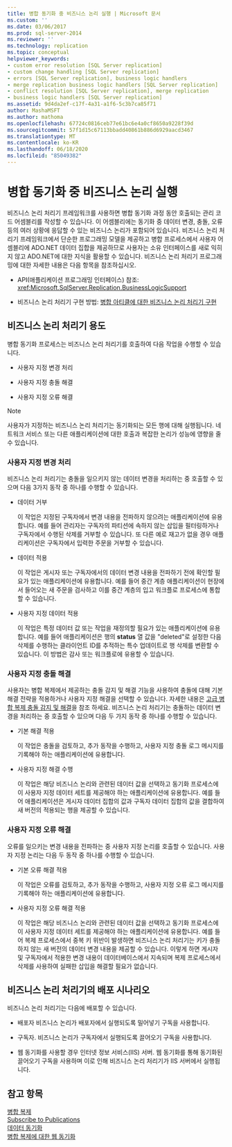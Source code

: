 ```yaml
---
title: 병합 동기화 중 비즈니스 논리 실행 | Microsoft 문서
ms.custom: ''
ms.date: 03/06/2017
ms.prod: sql-server-2014
ms.reviewer: ''
ms.technology: replication
ms.topic: conceptual
helpviewer_keywords:
- custom error resolution [SQL Server replication]
- custom change handling [SQL Server replication]
- errors [SQL Server replication], business logic handlers
- merge replication business logic handlers [SQL Server replication]
- conflict resolution [SQL Server replication], merge replication
- business logic handlers [SQL Server replication]
ms.assetid: 9d4da2ef-c17f-4a31-a1f6-5c3b7ca85f71
author: MashaMSFT
ms.author: mathoma
ms.openlocfilehash: 67724c0816ceb77e61bc6e4a0cf8650a9228f39d
ms.sourcegitcommit: 57f1d15c67113bbadd40861b886d6929aacd3467
ms.translationtype: MT
ms.contentlocale: ko-KR
ms.lasthandoff: 06/18/2020
ms.locfileid: "85049382"
---
```

# <a name="execute-business-logic-during-merge-synchronization"></a>병합 동기화 중 비즈니스 논리 실행
  비즈니스 논리 처리기 프레임워크를 사용하면 병합 동기화 과정 동안 호출되는 관리 코드 어셈블리를 작성할 수 있습니다. 이 어셈블리에는 동기화 중 데이터 변경, 충돌, 오류 등의 여러 상황에 응답할 수 있는 비즈니스 논리가 포함되어 있습니다. 비즈니스 논리 처리기 프레임워크에서 단순한 프로그래밍 모델을 제공하고 병합 프로세스에서 사용자 어셈블리에 ADO.NET 데이터 집합을 제공하므로 사용자는 소유 인터페이스를 새로 익히지 않고 ADO.NET에 대한 지식을 활용할 수 있습니다. 비즈니스 논리 처리기 프로그래밍에 대한 자세한 내용은 다음 항목을 참조하십시오.  
  
-   API(애플리케이션 프로그래밍 인터페이스) 참조: <xref:Microsoft.SqlServer.Replication.BusinessLogicSupport>  
  
-   비즈니스 논리 처리기 구현 방법: [병합 아티클에 대한 비즈니스 논리 처리기 구현](../implement-a-business-logic-handler-for-a-merge-article.md)  
  
## <a name="uses-for-business-logic-handlers"></a>비즈니스 논리 처리기 용도  
 병합 동기화 프로세스는 비즈니스 논리 처리기를 호출하여 다음 작업을 수행할 수 있습니다.  
  
-   사용자 지정 변경 처리  
  
-   사용자 지정 충돌 해결  
  
-   사용자 지정 오류 해결  
  
> [!NOTE]  
>  사용자가 지정하는 비즈니스 논리 처리기는 동기화되는 모든 행에 대해 실행됩니다. 네트워크 서비스 또는 다른 애플리케이션에 대한 호출과 복잡한 논리가 성능에 영향을 줄 수 있습니다.  
  
### <a name="custom-change-handling"></a>사용자 지정 변경 처리  
 비즈니스 논리 처리기는 충돌을 일으키지 않는 데이터 변경을 처리하는 중 호출할 수 있으며 다음 3가지 동작 중 하나를 수행할 수 있습니다.  
  
-   데이터 거부  
  
     이 작업은 지정된 구독자에서 변경 내용을 전파하지 않으려는 애플리케이션에 유용합니다. 예를 들어 관리자는 구독자의 파티션에 속하지 않는 삽입을 필터링하거나 구독자에서 수행된 삭제를 거부할 수 있습니다. 또 다른 예로 재고가 없을 경우 애플리케이션은 구독자에서 입력한 주문을 거부할 수 있습니다.  
  
-   데이터 적용  
  
     이 작업은 게시자 또는 구독자에서의 데이터 변경 내용을 전파하기 전에 확인할 필요가 있는 애플리케이션에 유용합니다. 예를 들어 중간 계층 애플리케이션이 현장에서 들어오는 새 주문을 검사하고 이를 중간 계층의 입고 워크플로 프로세스에 통합할 수 있습니다.  
  
-   사용자 지정 데이터 적용  
  
     이 작업은 특정 데이터 값 또는 작업을 재정의할 필요가 있는 애플리케이션에 유용합니다. 예를 들어 애플리케이션은 행의 **status** 열 값을 "deleted"로 설정한 다음 삭제를 수행하는 클라이언트 ID를 추적하는 특수 업데이트로 행 삭제를 변환할 수 있습니다. 이 방법은 감사 또는 워크플로에 유용할 수 있습니다.  
  
### <a name="custom-conflict-resolution"></a>사용자 지정 충돌 해결  
 사용자는 병합 복제에서 제공하는 충돌 감지 및 해결 기능을 사용하여 충돌에 대해 기본 해결 전략을 적용하거나 사용자 지정 해결을 선택할 수 있습니다. 자세한 내용은 [고급 병합 복제 충돌 감지 및 해결](advanced-merge-replication-conflict-detection-and-resolution.md)을 참조 하세요. 비즈니스 논리 처리기는 충돌하는 데이터 변경을 처리하는 중 호출할 수 있으며 다음 두 가지 동작 중 하나를 수행할 수 있습니다.  
  
-   기본 해결 적용  
  
     이 작업은 충돌을 검토하고, 추가 동작을 수행하고, 사용자 지정 충돌 로그 메시지를 기록해야 하는 애플리케이션에 유용합니다.  
  
-   사용자 지정 해결 수행  
  
     이 작업은 해당 비즈니스 논리와 관련된 데이터 값을 선택하고 동기화 프로세스에 이 사용자 지정 데이터 세트를 제공해야 하는 애플리케이션에 유용합니다. 예를 들어 애플리케이션은 게시자 데이터 집합의 값과 구독자 데이터 집합의 값을 결합하여 새 버전의 적용되는 행을 제공할 수 있습니다.  
  
### <a name="custom-error-resolution"></a>사용자 지정 오류 해결  
 오류를 일으키는 변경 내용을 전파하는 중 사용자 지정 논리를 호출할 수 있습니다. 사용자 지정 논리는 다음 두 동작 중 하나를 수행할 수 있습니다.  
  
-   기본 오류 해결 적용  
  
     이 작업은 오류를 검토하고, 추가 동작을 수행하고, 사용자 지정 오류 로그 메시지를 기록해야 하는 애플리케이션에 유용합니다.  
  
-   사용자 지정 오류 해결 적용  
  
     이 작업은 해당 비즈니스 논리와 관련된 데이터 값을 선택하고 동기화 프로세스에 이 사용자 지정 데이터 세트를 제공해야 하는 애플리케이션에 유용합니다. 예를 들어 복제 프로세스에서 중복 키 위반이 발생하면 비즈니스 논리 처리기는 키가 충돌하지 않는 새 버전의 데이터 변경 내용을 제공할 수 있습니다. 이렇게 하면 게시자 및 구독자에서 적용한 변경 내용이 데이터베이스에서 지속되며 복제 프로세스에서 삭제를 사용하여 실패한 삽입을 해결할 필요가 없습니다.  
  
## <a name="deployment-scenarios-for-business-logic-handlers"></a>비즈니스 논리 처리기의 배포 시나리오  
 비즈니스 논리 처리기는 다음에 배포할 수 있습니다.  
  
-   배포자 비즈니스 논리가 배포자에서 실행되도록 밀어넣기 구독을 사용합니다.  
  
-   구독자. 비즈니스 논리가 구독자에서 실행되도록 끌어오기 구독을 사용합니다.  
  
-   웹 동기화를 사용할 경우 인터넷 정보 서비스(IIS) 서버. 웹 동기화를 통해 동기화된 끌어오기 구독을 사용하며 이로 인해 비즈니스 논리 처리기가 IIS 서버에서 실행됩니다.  
  
## <a name="see-also"></a>참고 항목  
 [병합 복제](merge-replication.md)   
 [Subscribe to Publications](../subscribe-to-publications.md)   
 [데이터 동기화](../synchronize-data.md)   
 [병합 복제에 대한 웹 동기화](../web-synchronization-for-merge-replication.md)  
  
  
